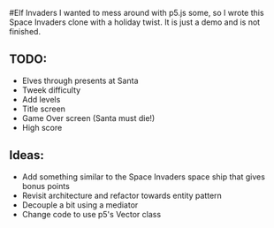 #Elf Invaders
I wanted to mess around with p5.js some, so I wrote this Space Invaders clone with a holiday twist.  It is just a demo and is not finished.

## TODO:
- Elves through presents at Santa
- Tweek difficulty
- Add levels
- Title screen
- Game Over screen (Santa must die!)
- High score

## Ideas:
- Add something similar to the Space Invaders space ship that gives bonus points
- Revisit architecture and refactor towards entity pattern
- Decouple a bit using a mediator
- Change code to use p5's Vector class

